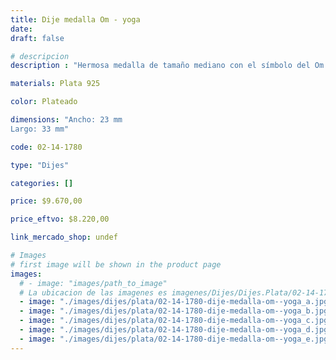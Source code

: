 ```yaml
---
title: Dije medalla Om - yoga
date: 
draft: false

# descripcion
description : "Hermosa medalla de tamaño mediano con el símbolo del Om calado. Terminación delicada."

materials: Plata 925

color: Plateado

dimensions: "Ancho: 23 mm 
Largo: 33 mm"

code: 02-14-1780

type: "Dijes"

categories: []

price: $9.670,00

price_eftvo: $8.220,00

link_mercado_shop: undef

# Images
# first image will be shown in the product page
images:
  # - image: "images/path_to_image"
  # La ubicacion de las imagenes es imagenes/Dijes/Dijes.Plata/02-14-1780-dije-medalla-om--yoga
  - image: "./images/dijes/plata/02-14-1780-dije-medalla-om--yoga_a.jpg"
  - image: "./images/dijes/plata/02-14-1780-dije-medalla-om--yoga_b.jpg"
  - image: "./images/dijes/plata/02-14-1780-dije-medalla-om--yoga_c.jpg"
  - image: "./images/dijes/plata/02-14-1780-dije-medalla-om--yoga_d.jpg"
  - image: "./images/dijes/plata/02-14-1780-dije-medalla-om--yoga_e.jpg"
---
```

